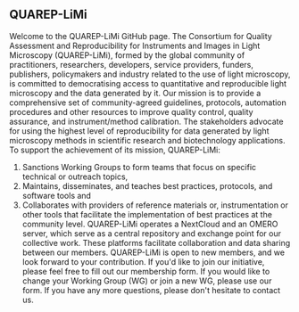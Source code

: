 ## QUAREP-LiMi

Welcome to the QUAREP-LiMi GitHub page.
The Consortium for Quality Assessment and Reproducibility for Instruments and Images in Light Microscopy (QUAREP-LiMi), formed by the global community of practitioners, researchers, developers, service providers, funders, publishers, policymakers and industry related to the use of light microscopy, is committed to democratising access to quantitative and reproducible light microscopy and the data generated by it.
Our mission is to provide a comprehensive set of community-agreed guidelines, protocols, automation procedures and other resources to improve quality control, quality assurance, and instrument/method calibration. The stakeholders advocate for using the highest level of reproducibility for data generated by light microscopy methods in scientific research and biotechnology applications. To support the achievement of its mission, QUAREP-LiMi:
1. Sanctions Working Groups to form teams that focus on specific technical or outreach topics,
2. Maintains, disseminates, and teaches best practices, protocols, and software tools and
3. Collaborates with providers of reference materials or, instrumentation or other tools that facilitate the implementation of best practices at the community level.
QUAREP-LiMi operates a NextCloud and an OMERO server, which serve as a central repository and exchange point for our collective work. These platforms facilitate collaboration and data sharing between our members. 
QUAREP-LiMi is open to new members, and we look forward to your contribution. If you'd like to join our initiative, please feel free to fill out our membership form. If you would like to change your Working Group (WG) or join a new WG, please use our form. If you have any more questions, please don't hesitate to contact us.
